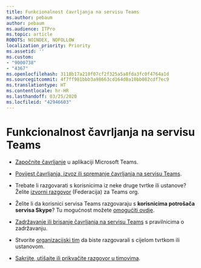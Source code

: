 ```yaml
---
title: Funkcionalnost čavrljanja na servisu Teams
ms.author: pebaum
author: pebaum
ms.audience: ITPro
ms.topic: article
ROBOTS: NOINDEX, NOFOLLOW
localization_priority: Priority
ms.assetid: ''
ms.custom:
- "9000738"
- "4367"
ms.openlocfilehash: 3118b17a210f07cf2f325a5a8fda3fc0f4764a1d
ms.sourcegitcommit: 4f7ff981bbb3a98663cd164d0a10bb082cdf7ec9
ms.translationtype: HT
ms.contentlocale: hr-HR
ms.lasthandoff: 03/25/2020
ms.locfileid: "42946603"
---
```

# <a name="teams-chat-functionality"></a>Funkcionalnost čavrljanja na servisu Teams

- [Započnite čavrljanje](https://support.office.com/article/start-a-chat-in-teams-0c71b32b-c050-4930-a887-5afbe742b3d8) u aplikaciji Microsoft Teams.

- [Povijest čavrljanja, izvoz ili spremanje čavrljanja na servisu Teams](https://docs.microsoft.com/alchemyinsights/chat-history-in-microsoft-teams).

- Trebate li razgovarati s korisnicima iz neke druge tvrtke ili ustanove? Želite [izvorni razgovor](https://docs.microsoft.com/microsoftteams/native-chat-for-external-users) (Federacija) za Teams org.

- Želite li da korisnici servisa Teams razgovaraju s **korisnicima potrošača servisa Skype**? Tu mogućnost možete [omogućiti ovdje](https://docs.microsoft.com/microsoftteams/manage-external-access#step-1---enable-your-organization-to-communicate-with-another-teams-organization). 

- [Zadržavanje ili brisanje čavrljanja na servisu Teams](https://docs.microsoft.com/microsoftteams/retention-policies) s pravilnicima o zadržavanju.

- Stvorite [organizacijski tim](https://docs.microsoft.com/microsoftteams/create-an-org-wide-team) da biste razgovarali s cijelom tvrtkom ili ustanovom.

- [Sakrijte, utišajte ili prikvačite razgovor u timovima](https://support.office.com/article/hide-mute-or-pin-a-chat-in-teams-9aee02ef-713d-495b-8a73-9762d8e4b066).
